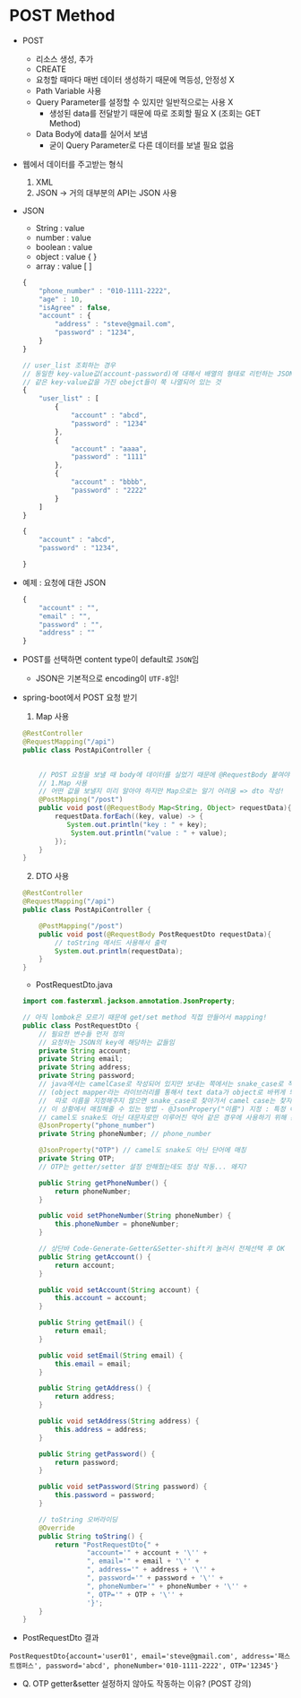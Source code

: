 # POST Method

- POST
    - 리소스 생성, 추가
    - CREATE
    - 요청할 때마다 매번 데이터 생성하기 때문에 멱등성, 안정성 X
    - Path Variable 사용
    - Query Parameter를 설정할 수 있지만 일반적으로는 사용 X
        - 생성된 data를 전달받기 때문에 따로 조회할 필요 X (조회는 GET Method)
    - Data Body에 data를 실어서 보냄
        - 굳이 Query Parameter로 다른 데이터를 보낼 필요 없음

- 웹에서 데이터를 주고받는 형식
    1. XML
    2. JSON -> 거의 대부분의 API는 JSON 사용

- JSON
    - String : value
    - number : value
    - boolean : value
    - object : value { }
    - array : value [ ]
    ```js
    {
        "phone_number" : "010-1111-2222",
        "age" : 10,
        "isAgree" : false,
        "account" : {
            "address" : "steve@gmail.com",
            "password" : "1234",
        }
    }

    // user_list 조회하는 경우
    // 동일한 key-value값(account-password)에 대해서 배열의 형태로 리턴하는 JSON
    // 같은 key-value값을 가진 obejct들이 쭉 나열되어 있는 것
    {
        "user_list" : [
            {
                "account" : "abcd",
                "password" : "1234"
            },
            {
                "account" : "aaaa",
                "password" : "1111"
            },
            {
                "account" : "bbbb",
                "password" : "2222"
            }
        ]
    }

    {
        "account" : "abcd",
        "password" : "1234",

    }
    ```

- 예제 : 요청에 대한 JSON

    ```js
    {
        "account" : "",
        "email" : "",
        "password" : "",
        "address" : ""
    }
    ```

- POST를 선택하면 content type이 default로 `JSON`임
    - JSON은 기본적으로 encoding이 `UTF-8`임!

- spring-boot에서 POST 요청 받기
    1. Map 사용
    ```java
    @RestController
    @RequestMapping("/api")
    public class PostApiController {

        
        // POST 요청을 보낼 때 body에 데이터를 실었기 때문에 @RequestBody 붙여야 함!
        // 1.Map 사용
        // 어떤 값을 보낼지 미리 알아야 하지만 Map으로는 알기 어려움 => dto 작성!
        @PostMapping("/post")
        public void post(@RequestBody Map<String, Object> requestData){
            requestData.forEach((key, value) -> {
               System.out.println("key : " + key);
                System.out.println("value : " + value);
            });
        }
    }
    ```
    2. DTO 사용
    ```java
    @RestController
    @RequestMapping("/api")
    public class PostApiController {

        @PostMapping("/post")
        public void post(@RequestBody PostRequestDto requestData){
            // toString 메서드 사용해서 출력
            System.out.println(requestData);
        }
    }
    ```
    - PostRequestDto.java
    ```java
    import com.fasterxml.jackson.annotation.JsonProperty;

    // 아직 lombok은 모르기 때문에 get/set method 직접 만들어서 mapping!
    public class PostRequestDto {
        // 필요한 변수들 먼저 정의
        // 요청하는 JSON의 key에 해당하는 값들임
        private String account;
        private String email;
        private String address;
        private String password;
        // java에서는 camelCase로 작성되어 있지만 보내는 쪽에서는 snake_case로 작성한 경우 => 결과값으로 null 리턴됨
        // (object mapper라는 라이브러리를 통해서 text data가 object로 바뀌게 되는데 
        //  따로 이름을 지정해주지 않으면 snake_case로 찾아가서 camel case는 찾지 못함!)
        // 이 상황에서 매칭해줄 수 있는 방법 - @JsonPropery("이름") 지정 : 특정 이름에 대해서 매칭 가능
        // camel도 snake도 아닌 대문자로만 이루어진 약어 같은 경우에 사용하기 위해 존재함
        @JsonProperty("phone_number")
        private String phoneNumber; // phone_number

        @JsonProperty("OTP") // camel도 snake도 아닌 단어에 매칭
        private String OTP;
        // OTP는 getter/setter 설정 안해줬는데도 정상 작동... 왜지?

        public String getPhoneNumber() {
            return phoneNumber;
        }

        public void setPhoneNumber(String phoneNumber) {
            this.phoneNumber = phoneNumber;
        }

        // 상단바 Code-Generate-Getter&Setter-shift키 눌러서 전체선택 후 OK
        public String getAccount() {
            return account;
        }

        public void setAccount(String account) {
            this.account = account;
        }

        public String getEmail() {
            return email;
        }

        public void setEmail(String email) {
            this.email = email;
        }

        public String getAddress() {
            return address;
        }

        public void setAddress(String address) {
            this.address = address;
        }

        public String getPassword() {
            return password;
        }

        public void setPassword(String password) {
            this.password = password;
        }

        // toString 오버라이딩
        @Override
        public String toString() {
            return "PostRequestDto{" +
                    "account='" + account + '\'' +
                    ", email='" + email + '\'' +
                    ", address='" + address + '\'' +
                    ", password='" + password + '\'' +
                    ", phoneNumber='" + phoneNumber + '\'' +
                    ", OTP='" + OTP + '\'' +
                    '}';
        }
    }

    ```

- PostRequestDto 결과

`PostRequestDto{account='user01', email='steve@gmail.com', address='패스트캠퍼스', password='abcd', phoneNumber='010-1111-2222', OTP='12345'}`

- Q. OTP getter&setter 설정하지 않아도 작동하는 이유? (POST 강의)